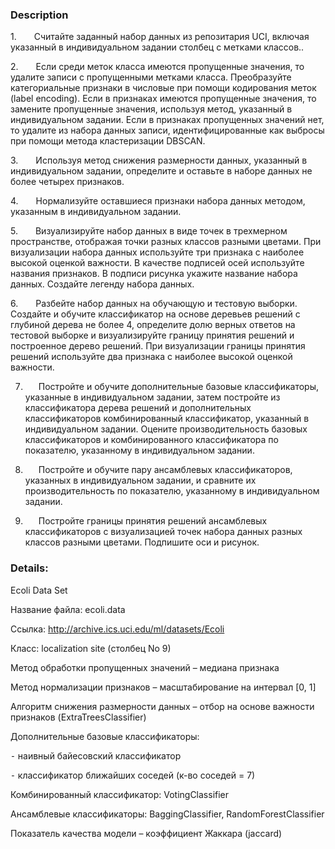 ### Description 
1.    Считайте заданный набор данных из репозитария UCI, включая указанный в индивидуальном задании столбец с метками классов.. 

 

2.    Если среди меток класса имеются пропущенные значения, то удалите записи с пропущенными метками класса. Преобразуйте категориальные признаки в числовые при помощи кодирования меток (label encoding). Если в признаках имеются пропущенные значения, то замените пропущенные значения, используя метод, указанный в индивидуальном задании. Если в признаках пропущенных значений нет, то удалите из набора данных записи, идентифицированные как выбросы при помощи метода кластеризации DBSCAN. 

 

3.    Используя метод снижения размерности данных, указанный в индивидуальном задании, определите и оставьте в наборе данных не более четырех признаков. 

 

4.    Нормализуйте оставшиеся признаки набора данных методом, указанным в индивидуальном задании. 

 

5.    Визуализируйте набор данных в виде точек в трехмерном пространстве, отображая точки разных классов разными цветами. При визуализации набора данных используйте три признака с наиболее высокой оценкой важности. В качестве подписей осей используйте названия признаков. В подписи рисунка укажите название набора данных. Создайте легенду набора данных. 

 

6.    Разбейте набор данных на обучающую и тестовую выборки. Создайте и обучите классификатор на основе деревьев решений с глубиной дерева не более 4, определите долю верных ответов на тестовой выборке и визуализируйте границу принятия решений и построенное дерево решений. При визуализации границы принятия решений используйте два признака с наиболее высокой оценкой важности. 

 

7.    Постройте и обучите дополнительные базовые классификаторы, указанные в индивидуальном задании, затем постройте из классификатора дерева решений и дополнительных классификаторов комбинированный классификатор, указанный в индивидуальном задании. Оцените производительность базовых классификаторов и комбинированного классификатора по показателю, указанному в индивидуальном задании. 

 

8.    Постройте и обучите пару ансамблевых классификаторов, указанных в индивидуальном задании, и сравните их производительность по показателю, указанному в индивидуальном задании. 

 

9.    Постройте границы принятия решений ансамблевых классификаторов с визуализацией точек набора данных разных классов разными цветами. Подпишите оси и рисунок.

### Details:
Ecoli Data Set 

Название файла: ecoli.data 

Ссылка: http://archive.ics.uci.edu/ml/datasets/Ecoli 

Класс: localization site (столбец No 9) 

Метод обработки пропущенных значений – медиана признака 

Метод нормализации признаков – масштабирование на интервал [0, 1] 

Алгоритм снижения размерности данных – отбор на основе важности признаков (ExtraTreesClassifier) 

Дополнительные базовые классификаторы: 

⁃               наивный байесовский классификатор 

⁃               классификатор ближайших соседей (к-во соседей = 7) 

Комбинированный классификатор: VotingClassifier 

Ансамблевые классификаторы: BaggingClassifier, RandomForestClassifier 

Показатель качества модели – коэффициент Жаккара (jaccard) 
